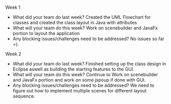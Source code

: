 Week 1
- What did your team do last week?
Created the UML Flowchart for classes and created the class layout in Java with attributes
- What will your team do this week?
Work on scenebuilder and JavaFx portion to layout the application
- Any blocking issues/challenges need to be addressed?
No issues so far =).

Week 2
- What did your team do last week?
Finished setting up the class design in Eclipse aswell as building the starting features to the GUI.
- What will your team do this week?
Continue to Work on scenebuilder and JavaFx portion and work on some jspoup if done with GUI.
- Any blocking issues/challenges need to be addressed?
We need to figure out how to implement multiple scenes for different layout sequence.
